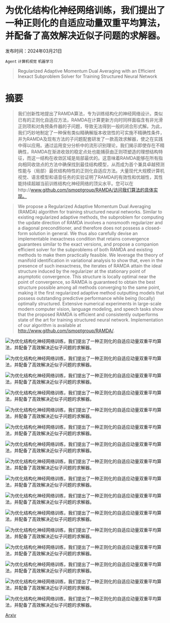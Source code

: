 # 为优化结构化神经网络训练，我们提出了一种正则化的自适应动量双重平均算法，并配备了高效解决近似子问题的求解器。

发布时间：2024年03月21日

`Agent` `计算机视觉` `机器学习`

> Regularized Adaptive Momentum Dual Averaging with an Efficient Inexact Subproblem Solver for Training Structured Neural Network

# 摘要

> 我们创新性地提出了RAMDA算法，专为训练结构化的神经网络设计。类似已有的正则化自适应方法，RAMDA在计算更新方向时同样面临含有非光滑正则项和对角预条件器的子问题，导致无法得到一般的闭合形式解。为此，我们巧妙地制定了一种保有类似精确解版本收敛性的可实施不精确性条件，并为RAMDA及现有方法的子问题配套研发了一款高效求解器，使之在实践中得以应用。通过运用变分分析中的流形识别理论，我们揭示即使存在不精确性，RAMDA在渐进收敛的稳定点处也能捕获由正则项塑造的理想结构特征，而这一结构在收敛区域是局部最优的。这意味着RAMDA能够在所有指向相同收敛点的方法中确保找到最佳结构模型，从而成为首个兼具卓越预测性能与（局部）最优结构特性的正则化自适应方法。大量现代大规模计算机视觉、语言模型和语音任务的实验证明了RAMDA的有效性和优越性，其性能持续超越当前训练结构化神经网络的顶尖水平。您可以在http://www.github.com/ismoptgroup/RAMDA/访问我们算法的具体实现。

> We propose a Regularized Adaptive Momentum Dual Averaging (RAMDA) algorithm for training structured neural networks. Similar to existing regularized adaptive methods, the subproblem for computing the update direction of RAMDA involves a nonsmooth regularizer and a diagonal preconditioner, and therefore does not possess a closed-form solution in general. We thus also carefully devise an implementable inexactness condition that retains convergence guarantees similar to the exact versions, and propose a companion efficient solver for the subproblems of both RAMDA and existing methods to make them practically feasible. We leverage the theory of manifold identification in variational analysis to show that, even in the presence of such inexactness, the iterates of RAMDA attain the ideal structure induced by the regularizer at the stationary point of asymptotic convergence. This structure is locally optimal near the point of convergence, so RAMDA is guaranteed to obtain the best structure possible among all methods converging to the same point, making it the first regularized adaptive method outputting models that possess outstanding predictive performance while being (locally) optimally structured. Extensive numerical experiments in large-scale modern computer vision, language modeling, and speech tasks show that the proposed RAMDA is efficient and consistently outperforms state of the art for training structured neural network. Implementation of our algorithm is available at http://www.github.com/ismoptgroup/RAMDA/.

![为优化结构化神经网络训练，我们提出了一种正则化的自适应动量双重平均算法，并配备了高效解决近似子问题的求解器。](../../../paper_images/2403.14398/ResNet50_on_ImageNet_All)

![为优化结构化神经网络训练，我们提出了一种正则化的自适应动量双重平均算法，并配备了高效解决近似子问题的求解器。](../../../paper_images/2403.14398/Transformer-XL_on_WikiText-103_All)

![为优化结构化神经网络训练，我们提出了一种正则化的自适应动量双重平均算法，并配备了高效解决近似子问题的求解器。](../../../paper_images/2403.14398/Tacotron2_on_LJSpeech_All)

![为优化结构化神经网络训练，我们提出了一种正则化的自适应动量双重平均算法，并配备了高效解决近似子问题的求解器。](../../../paper_images/2403.14398/Lin_on_MNIST_All)

![为优化结构化神经网络训练，我们提出了一种正则化的自适应动量双重平均算法，并配备了高效解决近似子问题的求解器。](../../../paper_images/2403.14398/VGG19_on_CIFAR10_All)

![为优化结构化神经网络训练，我们提出了一种正则化的自适应动量双重平均算法，并配备了高效解决近似子问题的求解器。](../../../paper_images/2403.14398/VGG19_on_CIFAR100_All)

![为优化结构化神经网络训练，我们提出了一种正则化的自适应动量双重平均算法，并配备了高效解决近似子问题的求解器。](../../../paper_images/2403.14398/ResNet50_on_CIFAR10_All)

![为优化结构化神经网络训练，我们提出了一种正则化的自适应动量双重平均算法，并配备了高效解决近似子问题的求解器。](../../../paper_images/2403.14398/ResNet50_on_CIFAR100_All)

![为优化结构化神经网络训练，我们提出了一种正则化的自适应动量双重平均算法，并配备了高效解决近似子问题的求解器。](../../../paper_images/2403.14398/ResNet50_on_ImageNet_Sparsity)

![为优化结构化神经网络训练，我们提出了一种正则化的自适应动量双重平均算法，并配备了高效解决近似子问题的求解器。](../../../paper_images/2403.14398/Transformer-XL_on_WikiText-103_Sparsity)

![为优化结构化神经网络训练，我们提出了一种正则化的自适应动量双重平均算法，并配备了高效解决近似子问题的求解器。](../../../paper_images/2403.14398/Tacotron2_on_LJSpeech_Sparsity)

![为优化结构化神经网络训练，我们提出了一种正则化的自适应动量双重平均算法，并配备了高效解决近似子问题的求解器。](../../../paper_images/2403.14398/Lin_on_MNIST_Sparsity)

![为优化结构化神经网络训练，我们提出了一种正则化的自适应动量双重平均算法，并配备了高效解决近似子问题的求解器。](../../../paper_images/2403.14398/VGG19_on_CIFAR10_Sparsity)

![为优化结构化神经网络训练，我们提出了一种正则化的自适应动量双重平均算法，并配备了高效解决近似子问题的求解器。](../../../paper_images/2403.14398/VGG19_on_CIFAR100_Sparsity)

![为优化结构化神经网络训练，我们提出了一种正则化的自适应动量双重平均算法，并配备了高效解决近似子问题的求解器。](../../../paper_images/2403.14398/ResNet50_on_CIFAR10_Sparsity)

![为优化结构化神经网络训练，我们提出了一种正则化的自适应动量双重平均算法，并配备了高效解决近似子问题的求解器。](../../../paper_images/2403.14398/ResNet50_on_CIFAR100_Sparsity)

[Arxiv](https://arxiv.org/abs/2403.14398)